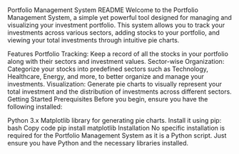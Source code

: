 # 
Portfolio Management System README Welcome to the Portfolio Management System, a simple yet powerful tool designed for managing and visualizing your investment portfolio. This system allows you to track your investments across various sectors, adding stocks to your portfolio, and viewing your total investments through intuitive pie charts.

Features Portfolio Tracking: Keep a record of all the stocks in your portfolio along with their sectors and investment values. Sector-wise Organization: Categorize your stocks into predefined sectors such as Technology, Healthcare, Energy, and more, to better organize and manage your investments. Visualization: Generate pie charts to visually represent your total investment and the distribution of investments across different sectors. Getting Started Prerequisites Before you begin, ensure you have the following installed:

Python 3.x Matplotlib library for generating pie charts. Install it using pip: bash Copy code pip install matplotlib Installation No specific installation is required for the Portfolio Management System as it is a Python script. Just ensure you have Python and the necessary libraries installed.
